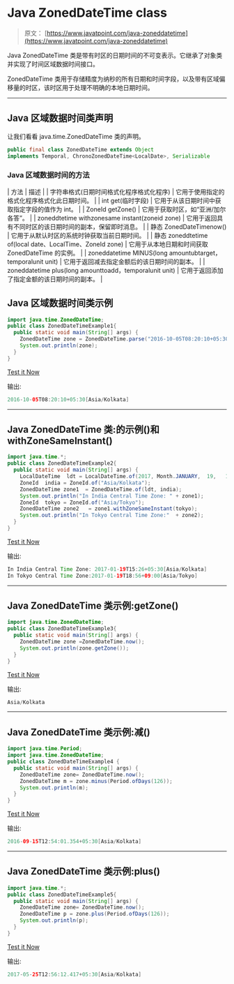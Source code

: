 # Java ZonedDateTime class

> 原文： [https://www.javatpoint.com/java-zoneddatetime](https://www.javatpoint.com/java-zoneddatetime)

Java ZonedDateTime 类是带有时区的日期时间的不可变表示。它继承了对象类并实现了时间区域数据时间接口。

ZonedDateTime 类用于存储精度为纳秒的所有日期和时间字段，以及带有区域偏移量的时区，该时区用于处理不明确的本地日期时间。

* * *

## Java 区域数据时间类声明

让我们看看 java.time.ZonedDateTime 类的声明。

```java
public final class ZonedDateTime extends Object 
implements Temporal, ChronoZonedDateTime<LocalDate>, Serializable

```

### Java 区域数据时间的方法

| 方法 | 描述 |
| 字符串格式(日期时间格式化程序格式化程序) | 它用于使用指定的格式化程序格式化此日期时间。 |
| int get(临时字段) | 它用于从该日期时间中获取指定字段的值作为 int。 |
| ZoneId getZone() | 它用于获取时区，如“亚洲/加尔各答”。 |
| zoneddtetime withzonesame instant(zoneid zone) | 它用于返回具有不同时区的该日期时间的副本，保留即时消息。 |
| 静态 ZonedDateTimenow() | 它用于从默认时区的系统时钟获取当前日期时间。 |
| 静态 zoneddtetime of(local date、LocalTime、ZoneId zone) | 它用于从本地日期和时间获取 ZonedDateTime 的实例。 |
| zoneddatetime MINUS(long amountubtarget，temporalunit unit) | 它用于返回减去指定金额后的该日期时间的副本。 |
| zoneddatetime plus(long amounttoadd，temporalunit unit) | 它用于返回添加了指定金额的该日期时间的副本。 |

## Java 区域数据时间类示例

```java
import java.time.ZonedDateTime;
public class ZonedDateTimeExample1{
  public static void main(String[] args) {
    ZonedDateTime zone = ZonedDateTime.parse("2016-10-05T08:20:10+05:30[Asia/Kolkata]");
    System.out.println(zone);
  }
}

```

[Test it Now](https://compiler.javatpoint.com/opr/test.jsp?filename=ZonedDateTimeExample1)

输出:

```java
2016-10-05T08:20:10+05:30[Asia/Kolkata]

```

* * *

## Java ZonedDateTime 类:的示例()和 withZoneSameInstant()

```java
import java.time.*;
public class ZonedDateTimeExample2{
  public static void main(String[] args) {
    LocalDateTime  ldt = LocalDateTime.of(2017, Month.JANUARY,  19,   15,   26);
    ZoneId  india = ZoneId.of("Asia/Kolkata"); 
    ZonedDateTime zone1  = ZonedDateTime.of(ldt, india); 
    System.out.println("In India Central Time Zone: " + zone1);
    ZoneId  tokyo = ZoneId.of("Asia/Tokyo"); 
    ZonedDateTime zone2   = zone1.withZoneSameInstant(tokyo); 
    System.out.println("In Tokyo Central Time Zone:"  + zone2);
  }
}

```

[Test it Now](https://compiler.javatpoint.com/opr/test.jsp?filename=ZonedDateTimeExample2)

输出:

```java
In India Central Time Zone: 2017-01-19T15:26+05:30[Asia/Kolkata]
In Tokyo Central Time Zone:2017-01-19T18:56+09:00[Asia/Tokyo]

```

* * *

## Java ZonedDateTime 类示例:getZone()

```java
import java.time.ZonedDateTime;
public class ZonedDateTimeExample3{
  public static void main(String[] args) {
    ZonedDateTime zone =ZonedDateTime.now();
    System.out.println(zone.getZone());
  } 
}

```

[Test it Now](https://compiler.javatpoint.com/opr/test.jsp?filename=ZonedDateTimeExample3)

输出:

```java
Asia/Kolkata

```

* * *

## Java ZonedDateTime 类示例:减()

```java
import java.time.Period;
import java.time.ZonedDateTime;
public class ZonedDateTimeExample4 {
  public static void main(String[] args) {
    ZonedDateTime zone= ZonedDateTime.now();
    ZonedDateTime m = zone.minus(Period.ofDays(126));
    System.out.println(m);
  } 
}

```

[Test it Now](https://compiler.javatpoint.com/opr/test.jsp?filename=ZonedDateTimeExample4)

输出:

```java
2016-09-15T12:54:01.354+05:30[Asia/Kolkata]

```

* * *

## Java ZonedDateTime 类示例:plus()

```java
import java.time.*;
public class ZonedDateTimeExample5{
  public static void main(String[] args) {
    ZonedDateTime zone= ZonedDateTime.now();
    ZonedDateTime p = zone.plus(Period.ofDays(126));
    System.out.println(p);
  } 
}

```

[Test it Now](https://compiler.javatpoint.com/opr/test.jsp?filename=ZonedDateTimeExample5)

输出:

```java
2017-05-25T12:56:12.417+05:30[Asia/Kolkata]

```